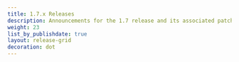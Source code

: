 ```yaml
---
title: 1.7.x Releases
description: Announcements for the 1.7 release and its associated patch releases.
weight: 23
list_by_publishdate: true
layout: release-grid
decoration: dot
---
```

